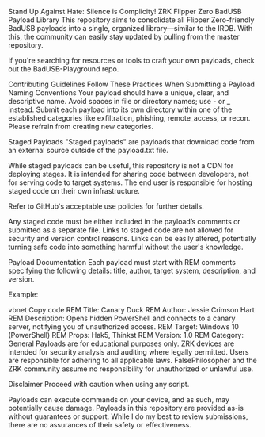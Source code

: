 
Stand Up Against Hate: Silence is Complicity!
ZRK Flipper Zero BadUSB Payload Library
This repository aims to consolidate all Flipper Zero-friendly BadUSB payloads into a single, organized library—similar to the IRDB. With this, the community can easily stay updated by pulling from the master repository.

If you're searching for resources or tools to craft your own payloads, check out the BadUSB-Playground repo.

Contributing Guidelines
Follow These Practices When Submitting a Payload
Naming Conventions
Your payload should have a unique, clear, and descriptive name. Avoid spaces in file or directory names; use - or _ instead. Submit each payload into its own directory within one of the established categories like exfiltration, phishing, remote_access, or recon. Please refrain from creating new categories.

Staged Payloads
"Staged payloads" are payloads that download code from an external source outside of the payload.txt file.

While staged payloads can be useful, this repository is not a CDN for deploying stages. It is intended for sharing code between developers, not for serving code to target systems. The end user is responsible for hosting staged code on their own infrastructure.

Refer to GitHub's acceptable use policies for further details.

Any staged code must be either included in the payload’s comments or submitted as a separate file. Links to staged code are not allowed for security and version control reasons. Links can be easily altered, potentially turning safe code into something harmful without the user's knowledge.

Payload Documentation
Each payload must start with REM comments specifying the following details: title, author, target system, description, and version.

Example:

vbnet
Copy code
REM Title: Canary Duck
REM Author: Jessie Crimson Hart
REM Description: Opens hidden PowerShell and connects to a canary server, notifying you of unauthorized access.
REM Target: Windows 10 (PowerShell)
REM Props: Hak5, Thinkst
REM Version: 1.0
REM Category: General
Payloads are for educational purposes only. ZRK devices are intended for security analysis and auditing where legally permitted. Users are responsible for adhering to all applicable laws. FalsePhilosopher and the ZRK community assume no responsibility for unauthorized or unlawful use.

Disclaimer
Proceed with caution when using any script.

Payloads can execute commands on your device, and as such, may potentially cause damage. Payloads in this repository are provided as-is without guarantees or support. While I do my best to review submissions, there are no assurances of their safety or effectiveness.
